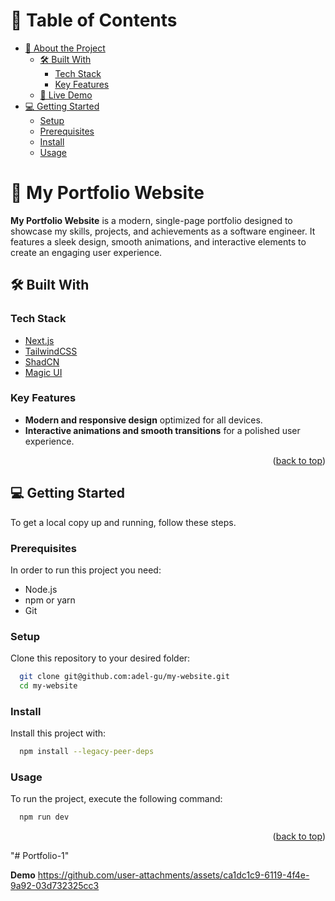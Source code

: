 
<!-- TABLE OF CONTENTS -->

# 📗 Table of Contents

- [📖 About the Project](#about-project)
  - [🛠 Built With](#built-with)
    - [Tech Stack](#tech-stack)
    - [Key Features](#key-features)
  - [🚀 Live Demo](#live-demo)
- [💻 Getting Started](#getting-started)
  - [Setup](#setup)
  - [Prerequisites](#prerequisites)
  - [Install](#install)
  - [Usage](#usage)
  

<!-- PROJECT DESCRIPTION -->

<!-- PROJECT DESCRIPTION -->

# 📖 My Portfolio Website <a name="about-project"></a>

**My Portfolio Website** is a modern, single-page portfolio designed to showcase my skills, projects, and achievements as a software engineer. It features a sleek design, smooth animations, and interactive elements to create an engaging user experience.

## 🛠 Built With <a name="built-with"></a>

### Tech Stack <a name="tech-stack"></a>

<ul>
  <li><a href="https://reactjs.org/">Next.js</a></li>
  <li><a href="https://tailwindcss.com/">TailwindCSS</a></li>
  <li><a href="https://shadcn.dev/">ShadCN</a></li>
  <li><a href="https://magic-ui.vercel.app/">Magic UI</a></li>
</ul>

<!-- Features -->

### Key Features <a name="key-features"></a>

- **Modern and responsive design** optimized for all devices.
- **Interactive animations and smooth transitions** for a polished user experience.

<p align="right">(<a href="#readme-top">back to top</a>)</p>

<!-- GETTING STARTED -->

## 💻 Getting Started <a name="getting-started"></a>

To get a local copy up and running, follow these steps.

### Prerequisites

In order to run this project you need:

- Node.js
- npm or yarn
- Git

### Setup

Clone this repository to your desired folder:

```sh
  git clone git@github.com:adel-gu/my-website.git
  cd my-website
```

### Install

Install this project with:

```sh
  npm install --legacy-peer-deps
```

### Usage

To run the project, execute the following command:

```sh
  npm run dev
```

<p align="right">(<a href="#readme-top">back to top</a>)</p>

<!-- AUTHORS -->


"# Portfolio-1" 

**Demo**
https://github.com/user-attachments/assets/ca1dc1c9-6119-4f4e-9a92-03d732325cc3



